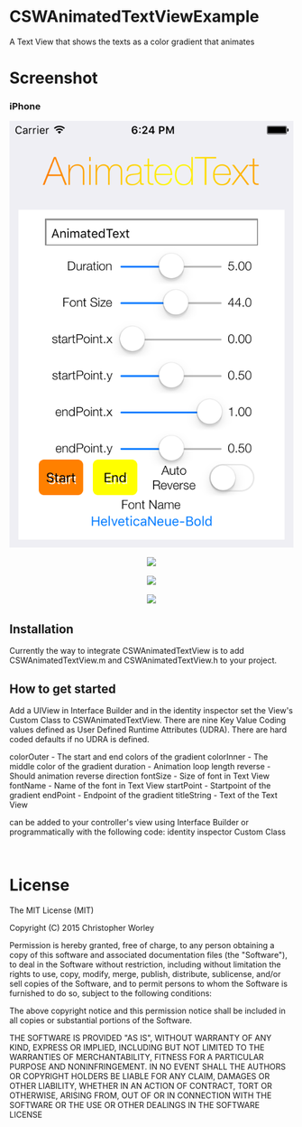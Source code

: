 # CSWAnimatedTextViewExample

A Text View that shows the texts as a color gradient that animates


# Screenshot

### iPhone

![](/ScreenShot/ScreenShot4.png) 
<p align="center"><img src="https://raw.github.com/n6xej/CSWAnimatedTextViewExample/master/ScreenShot/ScreenShot1.png"/></p>
<p align="center"><img src="https://raw.github.com/n6xej/CSWAnimatedTextViewExample/master/ScreenShot/ScreenShot2.png"/></p>
<p align="center"><img src="https://raw.github.com/n6xej/CSWAnimatedTextViewExample/master/ScreenShot/ScreenShot3.png"/></p>

## Installation

Currently the way to integrate CSWAnimatedTextView is to add CSWAnimatedTextView.m and CSWAnimatedTextView.h to your project. 

## How to get started

Add a UIView in Interface Builder and in the identity inspector set the View's Custom Class to CSWAnimatedTextView. There are nine Key Value Coding values defined as User Defined Runtime Attributes (UDRA). There are hard coded defaults if no UDRA is defined.

colorOuter  - The start and end colors of the gradient
colorInner  - The middle color of the gradient
duration    - Animation loop length
reverse     - Should animation reverse direction
fontSize    - Size of font in Text View
fontName    - Name of the font in Text View
startPoint  - Startpoint of the gradient
endPoint    - Endpoint of the gradient
titleString - Text of the Text View

 can be added to your controller's view using Interface Builder or programmatically with the following code:
identity inspector Custom Class

```
    
```

# License

The MIT License (MIT)

Copyright (C) 2015 Christopher Worley
		
Permission is hereby granted, free of charge, to any person obtaining a copy of this software and associated
documentation files (the "Software"), to deal in the Software without restriction, including without
limitation the rights to use, copy, modify, merge, publish, distribute, sublicense, and/or sell copies of
the Software, and to permit persons to whom the Software is furnished to do so, subject to the following
conditions:

The above copyright notice and this permission notice shall be included in all copies or substantial
portions of the Software.

THE SOFTWARE IS PROVIDED "AS IS", WITHOUT WARRANTY OF ANY KIND, EXPRESS OR IMPLIED, INCLUDING BUT NOT
LIMITED TO THE WARRANTIES OF MERCHANTABILITY, FITNESS FOR A PARTICULAR PURPOSE AND NONINFRINGEMENT. IN NO
EVENT SHALL THE AUTHORS OR COPYRIGHT HOLDERS BE LIABLE FOR ANY CLAIM, DAMAGES OR OTHER LIABILITY, WHETHER IN
AN ACTION OF CONTRACT, TORT OR OTHERWISE, ARISING FROM, OUT OF OR IN CONNECTION WITH THE SOFTWARE OR THE USE
OR OTHER DEALINGS IN THE SOFTWARE LICENSE

